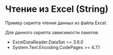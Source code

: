 # Чтение из Excel (String)



Пример скрипта чтения данных из файла Excel.

Для данного скрипта зависимости пакетов:

- ExcelDataReader.DataSet >= 3.6.0
- System.Text.Encoding.CodePages >= 4.7.1